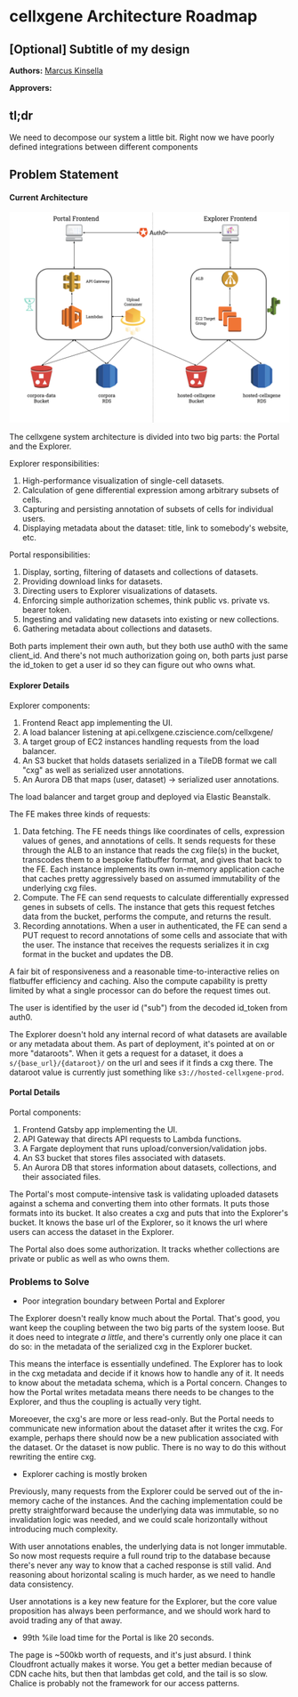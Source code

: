 # cellxgene Architecture Roadmap


## [Optional] Subtitle of my design 

**Authors:** [Marcus Kinsella](mailto:mkinsella@chanzuckerberg.com)

**Approvers:**

## tl;dr 

We need to decompose our system a little bit. Right now we have poorly defined integrations between different components

## Problem Statement


#### Current Architecture

![Current Architecture](imgs/current_architecture.svg)

The cellxgene system architecture is divided into two big parts: the Portal and the Explorer.

Explorer responsibilities:
1. High-performance visualization of single-cell datasets. 
1. Calculation of gene differential expression among arbitrary subsets of cells.
1. Capturing and persisting annotation of subsets of cells for individual users.
1. Displaying metadata about the dataset: title, link to somebody's website, etc.

Portal responsibilities:
1. Display, sorting, filtering of datasets and collections of datasets.
1. Providing download links for datasets.
1. Directing users to Explorer visualizations of datasets.
1. Enforcing simple authorization schemes, think public vs. private vs. bearer token.
1. Ingesting and validating new datasets into existing or new collections.
1. Gathering metadata about collections and datasets.

Both parts implement their own auth, but they both use auth0 with the same client\_id. And there's not much authorization going on, both parts just parse the
id\_token to get a user id so they can figure out who owns what.

#### Explorer Details

Explorer components:
1. Frontend React app implementing the UI.
1. A load balancer listening at api.cellxgene.cziscience.com/cellxgene/
1. A target group of EC2 instances handling requests from the load balancer.
1. An S3 bucket that holds datasets serialized in a TileDB format we call "cxg" as well as serialized user annotations.
1. An Aurora DB that maps (user, dataset) -> serialized user annotations.

The load balancer and target group and deployed via Elastic Beanstalk.

The FE makes three kinds of requests:
1. Data fetching. The FE needs things like coordinates of cells, expression values of genes, and annotations of cells. It sends requests for these through the
   ALB to an instance that reads the cxg file(s) in the bucket, transcodes them to a bespoke flatbuffer format, and gives that back to the FE. Each instance
   implements its own in-memory application cache that caches pretty aggressively based on assumed immutability of the underlying cxg files.
1. Compute. The FE can send requests to calculate differentially expressed genes in subsets of cells. The instance that gets this request fetches data from the
   bucket, performs the compute, and returns the result.
1. Recording annotations. When a user in authenticated, the FE can send a PUT request to record annotations of some cells and associate that with the user. The
   instance that receives the requests serializes it in cxg format in the bucket and updates the DB.

A fair bit of responsiveness and a reasonable time-to-interactive relies on flatbuffer efficiency and caching. Also the compute capability is pretty limited
by what a single processor can do before the request times out.

The user is identified by the user id ("sub") from the decoded id\_token from auth0.

The Explorer doesn't hold any internal record of what datasets are available or any metadata about them. As part of deployment, it's pointed at on or more
"dataroots". When it gets a request for a dataset, it does a `s/{base_url}/{dataroot}/` on the url and sees if it finds a cxg there. The dataroot value is
currently just something like `s3://hosted-cellxgene-prod`.

#### Portal Details

Portal components:
1. Frontend Gatsby app implementing the UI.
1. API Gateway that directs API requests to Lambda functions.
1. A Fargate deployment that runs upload/conversion/validation jobs.
1. An S3 bucket that stores files associated with datasets.
1. An Aurora DB that stores information about datasets, collections, and their associated files.

The Portal's most compute-intensive task is validating uploaded datasets against a schema and converting them into other formats. It puts those formats into its
bucket. It also creates a cxg and puts that into the Explorer's bucket. It knows the base url of the Explorer, so it knows the url where users can access the
dataset in the Explorer.

The Portal also does some authorization. It tracks whether collections are private or public as well as who owns them.

### Problems to Solve

- Poor integration boundary between Portal and Explorer

The Explorer doesn't really know much about the Portal. That's good, you want keep the coupling between the two big parts of the system loose. But it does need
to integrate _a little_, and there's currently only one place it can do so: in the metadata of the serialized cxg in the Explorer bucket.

This means the interface is essentially undefined. The Explorer has to look in the cxg metadata and decide if it knows how to handle any of it. It needs to know 
about the metadata schema, which is a Portal concern. Changes to how the Portal writes metadata means there needs to be changes to the Explorer, and thus the
coupling is actually very tight.

Moreoever, the cxg's are more or less read-only. But the Portal needs to communicate new information about the dataset after it writes the cxg. For example,
perhaps there should now be a new publication associated with the dataset. Or the dataset is now public. There is no way to do this without rewriting the entire
cxg.

- Explorer caching is mostly broken

Previously, many requests from the Explorer could be served out of the in-memory cache of the instances. And the caching implementation could be pretty
straightforward because the underlying data was immutable, so no invalidation logic was needed, and we could scale horizontally without introducing much
complexity.

With user annotations enables, the underlying data is not longer immutable. So now most requests require a full round trip to the database because there's never
any way to know that a cached response is still valid. And reasoning about horizontal scaling is much harder, as we need to handle data consistency.

User annotations is a key new feature for the Explorer, but the core value proposition has always been performance, and we should work hard to avoid trading any
of that away.

* 99th %ile load time for the Portal is like 20 seconds.

The page is ~500kb worth of requests, and it's just absurd. I think Cloudfront actually makes it worse. You get a better median because of CDN cache hits, but
then that lambdas get cold, and the tail is so slow. Chalice is probably not the framework for our access patterns.
